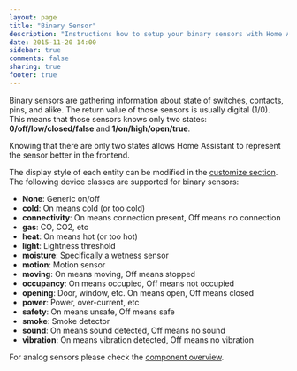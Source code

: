 ```yaml
---
layout: page
title: "Binary Sensor"
description: "Instructions how to setup your binary sensors with Home Assistant."
date: 2015-11-20 14:00
sidebar: true
comments: false
sharing: true
footer: true
---
```


Binary sensors are gathering information about state of switches, contacts, pins, and alike. The return value of those sensors is usually digital (1/0). This means that those sensors knows only two states: **0/off/low/closed/false** and **1/on/high/open/true**.

Knowing that there are only two states allows Home Assistant to represent the sensor better in the frontend.

The display style of each entity can be modified in the [customize section](/getting-started/customizing-devices/). The following device classes are supported for binary sensors:

- **None**: Generic on/off
- **cold**: On means cold (or too cold)
- **connectivity**: On means connection present, Off means no connection
- **gas**: CO, CO2, etc
- **heat**: On means hot (or too hot)
- **light**: Lightness threshold
- **moisture**: Specifically a wetness sensor
- **motion**: Motion sensor
- **moving**: On means moving, Off means stopped
- **occupancy**: On means occupied, Off means not occupied
- **opening**: Door, window, etc. On means open, Off means closed
- **power**: Power, over-current, etc
- **safety**: On means unsafe, Off means safe
- **smoke**: Smoke detector
- **sound**: On means sound detected, Off means no sound
- **vibration**: On means vibration detected, Off means no vibration

For analog sensors please check the [component overview](https://home-assistant.io/components/#sensor).
